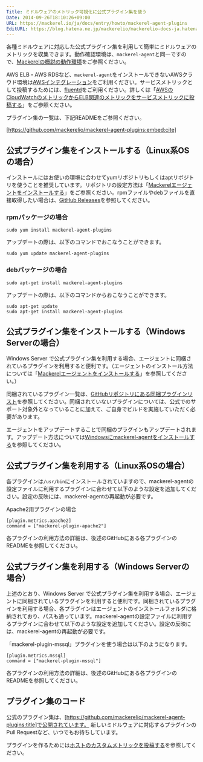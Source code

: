 ```yaml
---
Title: ミドルウェアのメトリック可視化に公式プラグイン集を使う
Date: 2014-09-26T18:10:26+09:00
URL: https://mackerel.io/ja/docs/entry/howto/mackerel-agent-plugins
EditURL: https://blog.hatena.ne.jp/mackerelio/mackerelio-docs-ja.hatenablog.mackerel.io/atom/entry/8454420450066401130
---
```


各種ミドルウェアに対応した公式プラグイン集を利用して簡単にミドルウェアのメトリックを収集できます。動作確認環境は、`mackerel-agent`と同一ですので、[Mackerelの概説の動作環境](https://mackerel.io/ja/docs/entry/overview#support-environments)をご参照ください。

AWS ELB・AWS RDSなど、`mackerel-agent`をインストールできないAWSクラウド環境は[AWSインテグレーション](https://mackerel.io/ja/docs/entry/integrations/aws)をご利用ください。サービスメトリックとして投稿するためには、[fluentd](http://www.fluentd.org/)をご利用ください。詳しくは「[AWSのCloudWatchのメトリックからELB関連のメトリックをサービスメトリックに投稿する](https://mackerel.io/ja/docs/entry/advanced/fluentd#example-elb)」をご参照ください。

プラグイン集の一覧は、下記READMEをご参照ください。

[https://github.com/mackerelio/mackerel-agent-plugins:embed:cite]

## 公式プラグイン集をインストールする（Linux系OSの場合）

インストールにはお使いの環境に合わせてyumリポジトリもしくはaptリポジトリを使うことを推奨しています。リポジトリの設定方法は「[Mackerelエージェントをインストールする][]」をご参照ください。rpmファイルやdebファイルを直接取得したい場合は、[GitHub Releases][]を参照してください。

[Mackerelエージェントをインストールする]: https://mackerel.io/my/instruction-agent
[GitHub Releases]: https://github.com/mackerelio/mackerel-agent-plugins/releases

### rpmパッケージの場合

```
sudo yum install mackerel-agent-plugins
```

アップデートの際は、以下のコマンドでおこなうことができます。

```
sudo yum update mackerel-agent-plugins
```

### debパッケージの場合

```
sudo apt-get install mackerel-agent-plugins
```

アップデートの際は、以下のコマンドからおこなうことができます。

```
sudo apt-get update
sudo apt-get install mackerel-agent-plugins
```

## 公式プラグイン集をインストールする（Windows Serverの場合）

Windows Server で公式プラグイン集を利用する場合、エージェントに同梱されているプラグインを利用すると便利です。（エージェントのインストール方法については「[Mackerelエージェントをインストールする][]」を参照してください。）

同梱されているプラグイン一覧は、[GitHubリポジトリにある同梱プラグインリスト][]を参照してください。同梱されていないプラグインについては、公式でのサポート対象外となっていることに加えて、ご自身でビルドを実施していただく必要があります。

エージェントをアップデートすることで同梱のプラグインもアップデートされます。アップデート方法については[Windowsにmackerel-agentをインストールする](https://mackerel.io/ja/docs/entry/howto/install-agent/msi)を参照してください。

[Mackerelエージェントをインストールする]: https://mackerel.io/my/instruction-agent
[GitHubリポジトリにある同梱プラグインリスト]: https://github.com/mackerelio/mackerel-agent/blob/master/wix/pluginlist.txt

## 公式プラグイン集を利用する（Linux系OSの場合）

各プラグインは`/usr/bin`にインストールされていますので、mackerel-agentの設定ファイルに利用するプラグインに合わせて以下のような設定を追加してください。設定の反映には、mackerel-agentの再起動が必要です。

Apache2用プラグインの場合
```
[plugin.metrics.apache2]
command = ["mackerel-plugin-apache2"]
```

各プラグインの利用方法の詳細は、後述のGitHubにある各プラグインのREADMEを参照してください。

## 公式プラグイン集を利用する（Windows Serverの場合）

上述のとおり、Windows Server で公式プラグイン集を利用する場合、エージェントに同梱されているプラグインを利用すると便利です。同梱されているプラグインを利用する場合、各プラグインはエージェントのインストールフォルダに格納されており、パスも通っています。mackerel-agentの設定ファイルに利用するプラグインに合わせて以下のような設定を追加してください。設定の反映には、mackerel-agentの再起動が必要です。

「mackerel-plugin-mssql」プラグインを使う場合は以下のようになります。

```
[plugin.metrics.mssql]
command = ["mackerel-plugin-mssql"]
```

各プラグインの利用方法の詳細は、後述のGitHubにある各プラグインのREADMEを参照してください。


## プラグイン集のコード
公式のプラグイン集は、[https://github.com/mackerelio/mackerel-agent-plugins:title]で公開されています。
新しいミドルウェアに対応するプラグインのPull Requestなど、いつでもお待ちしています。

プラグインを作るためには[ホストのカスタムメトリックを投稿する](https://mackerel.io/ja/docs/entry/advanced/custom-metrics)を参照してください。
